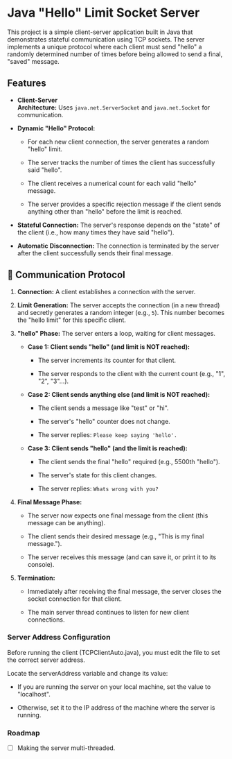 # Java "Hello" Limit Socket Server

This project is a simple client-server application built in Java that demonstrates stateful communication using TCP sockets. The server implements a unique protocol where each client must send "hello" a randomly determined number of times before being allowed to send a final, "saved" message.

## Features

- **Client-Server Architecture:** Uses `java.net.ServerSocket` and `java.net.Socket` for communication.
    
- **Dynamic "Hello" Protocol:**
    
    - For each new client connection, the server generates a random "hello" limit.
        
    - The server tracks the number of times the client has successfully said "hello".
        
    - The client receives a numerical count for each valid "hello" message.
        
    - The server provides a specific rejection message if the client sends anything other than "hello" before the limit is reached.
        
- **Stateful Connection:** The server's response depends on the "state" of the client (i.e., how many times they have said "hello").
    
- **Automatic Disconnection:** The connection is terminated by the server after the client successfully sends their final message.

## 💬 Communication Protocol

1. **Connection:** A client establishes a connection with the server.
    
2. **Limit Generation:** The server accepts the connection (in a new thread) and secretly generates a random integer (e.g., `5`). This number becomes the "hello limit" for this specific client.
    
3. **"hello" Phase:** The server enters a loop, waiting for client messages.
    
    - **Case 1: Client sends "hello" (and limit is NOT reached):**
        
        - The server increments its counter for that client.
            
        - The server responds to the client with the current count (e.g., "1", "2", "3"...).
            
    - **Case 2: Client sends anything else (and limit is NOT reached):**
        
        - The client sends a message like "test" or "hi".
            
        - The server's "hello" counter does not change.
            
        - The server replies: `Please keep saying 'hello'.`
            
    - **Case 3: Client sends "hello" (and the limit is reached):**
        
        - The client sends the final "hello" required (e.g., 5500th "hello").
            
        - The server's state for this client changes.
            
        - The server replies: `Whats wrong with you?`
            
4. **Final Message Phase:**
    
    - The server now expects one final message from the client (this message can be anything).
        
    - The client sends their desired message (e.g., "This is my final message.").
        
    - The server receives this message (and can save it, or print it to its console).
        
5. **Termination:**
    
    - Immediately after receiving the final message, the server closes the socket connection for that client.
        
    - The main server thread continues to listen for new client connections.


### Server Address Configuration

Before running the client (TCPClientAuto.java), you must edit the file to set the correct server address.

Locate the serverAddress variable and change its value:

- If you are running the server on your local machine, set the value to "localhost".

- Otherwise, set it to the IP address of the machine where the server is running.
        
### Roadmap

- [ ] Making the server multi-threaded.
